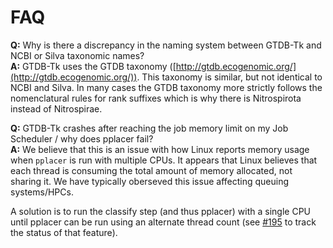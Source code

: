 # FAQ

**Q:** Why is there a discrepancy in the naming system between GTDB-Tk and NCBI or Silva taxonomic names?  
**A:** GTDB-Tk uses the GTDB taxonomy ([http://gtdb.ecogenomic.org/](http://gtdb.ecogenomic.org/)). 
This taxonomy is similar, but not identical to NCBI and Silva. 
In many cases the GTDB taxonomy more strictly follows the nomenclatural rules for rank suffixes which is why there is Nitrospirota instead of Nitrospirae.

**Q:** GTDB-Tk crashes after reaching the job memory limit on my Job Scheduler / why does pplacer fail?    
**A:** We believe that this is an issue with how Linux reports memory usage when `pplacer` is run with multiple CPUs. 
It appears that Linux believes that each thread is consuming the total amount of memory allocated, not sharing it. We have typically oberseved this issue affecting queuing systems/HPCs.

A solution is to run the classify step (and thus pplacer) with a single CPU until pplacer can be run using an alternate thread count (see [#195](https://github.com/Ecogenomics/GTDBTk/issues/195) to track the status of that feature).
